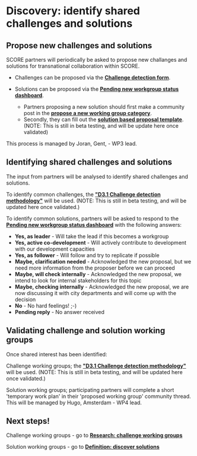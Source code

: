 # Discovery: identify shared challenges and solutions

## Propose new challenges and solutions

SCORE partners will periodically be asked to propose new challanges and solutions for transnational collaboration within SCORE. 

* Challenges can be proposed via the [**Challenge detection form**](https://docs.google.com/forms/d/e/1FAIpQLSeQltrrI9yl4aH-MrpoXxnK31Ox5_Y1-WFQYvgTMQ7lIP4hWg/viewform).

* Solutions can be proposed via the [**Pending new workgroup status dashboard**](https://docs.google.com/spreadsheets/d/1XKKDu_qvJzp0v1iInYSlI2dP5j8BcjKa2zjKvmlyvu4/edit?usp=sharing). 
    * Partners proposing a new solution should first make a community post in the [**propose a new working group category**](https://score.community/c/working-groups/new-working-groups). 
    * Secondly, they can fill out the [**solution based proposal template**](https://score.community/t/partnership-update-overview-of-activity-for-september-october-and-november-2018/493/8). (NOTE: This is still in beta testing, and will be update here once validated) 

This process is managed by Joran, Gent, - WP3 lead.

## Identifying shared challenges and solutions 

The input from partners will be analysed to identify shared challenges and solutions. 

To identify common challenges, the [**"D3.1 Challenge detection methodology"**](https://docs.google.com/document/d/1B7sBfOUatLpSQnRqOZidihVEgINO6RD5cRYMV0EmLFQ/edit?usp=sharing) will be used. (NOTE: This  is still in beta testing, and will be updated here once validated.)

To identify common solutions, partners will be asked to respond to the [**Pending new workgroup status dashboard**](https://docs.google.com/spreadsheets/d/1XKKDu_qvJzp0v1iInYSlI2dP5j8BcjKa2zjKvmlyvu4/edit?usp=sharing) with the following answers:

* **Yes, as leader**	-	Will take the lead if this becomes a workgroup
* **Yes, active co-development**	-	Will actively contribute to development with our development capacities
* **Yes, as follower**	-	Will follow and try to replicate if possible
* **Maybe, clarification needed** - Acknowledged the new proposal, but we need more information from the proposer before we can proceed
* **Maybe, will check internally** -	Acknowledged the new proposal, we intend to look for internal stakeholders for this topic
* **Maybe, checking internally**	-	Acknowledged the new proposal, we are now discussing it with city departments and will come up with the decision
* **No** -	No hard feelings! ;-)
* **Pending reply** - No answer received

## Validating challenge and solution working groups

Once shared interest has been identified:

Challenge working groups; the [**"D3.1 Challenge detection methodology"**](https://docs.google.com/document/d/1B7sBfOUatLpSQnRqOZidihVEgINO6RD5cRYMV0EmLFQ/edit?usp=sharing) will be used. (NOTE: This  is still in beta testing, and will be updated here once validated.) 

Solution working groups; participating partners will complete a short 'temporary work plan' in their 'proposed working group' community thread. This will be managed by Hugo, Amsterdam - WP4 lead. 

## Next steps! 

Challenge working groups - go to [**Research: challenge working groups**](http://score.partners/process/2-research.html)

Solution working groups - go to [**Definition: discover solutions**](http://score.partners/process/3-definition.html)
